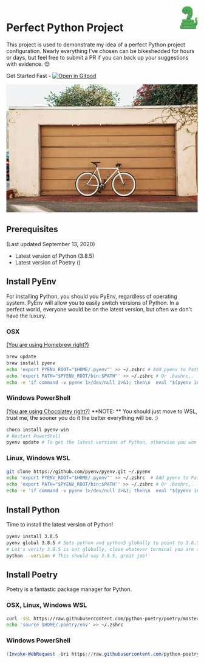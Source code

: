 <a href="https://github.com/devopslibrary/the-perfect-python-project">
    <img src="docs/snake.png" alt="The Perfect Python Project" title="Snake" align="right" height="60" />
</a>

# Perfect Python Project

This project is used to demonstrate my idea of a perfect Python project
configuration. Nearly everything I've chosen can be bikeshedded for hours or
days, but feel free to submit a PR if you can back up your suggestions with
evidence. 😊

Get Started Fast - [![Open in Gitpod](https://gitpod.io/button/open-in-gitpod.svg)](https://gitpod.io/#https://github.com/devopslibrary/the-perfect-python-project)

[![Bikeshedding](docs/bikeshed.jpg)](https://en.wiktionary.org/wiki/bikeshedding)

## Prerequisites

(Last updated September 13, 2020)

- Latest version of Python (3.8.5)
- Latest version of Poetry ()

## Install PyEnv

For installing Python, you should you PyEnv, regardless of operating system. 
PyEnv will allow you to easily switch versions of Python. In a perfect world, 
everyone would be on the latest version, but often we don't have the luxury.

### OSX

[(You are using Homebrew right?)](https://brew.sh/ "Package Manager for OSX")

```bash
brew update
brew install pyenv
echo 'export PYENV_ROOT="$HOME/.pyenv"' >> ~/.zshrc # Add pyenv to Path
echo 'export PATH="$PYENV_ROOT/bin:$PATH"' >> ~/.zshrc # Or .bashrc,. .bash_profile, etc. if not using ZSH
echo -e 'if command -v pyenv 1>/dev/null 2>&1; then\n  eval "$(pyenv init -)"\nfi' >> ~/.zshrc # Autocompletion, requires shell restart
```

### Windows PowerShell
[(You are using Chocolatey right?)](https://chocolatey.org/ "Package Manager for Windows")
**NOTE: ** You should just move to WSL, trust me, the sooner you do it the better everything will be. :) 
```powershell
choco install pyenv-win
# Restart PowerShell
pyenv update # To get the latest versions of Python, otherwise you won't see 3.8.5
```

### Linux, Windows WSL
```bash
git clone https://github.com/pyenv/pyenv.git ~/.pyenv
echo 'export PYENV_ROOT="$HOME/.pyenv"' >> ~/.zshrc  # Add pyenv to Path
echo 'export PATH="$PYENV_ROOT/bin:$PATH"' >> ~/.zshrc # Or .bashrc,. .bash_profile, etc. if not using ZSH
echo -e 'if command -v pyenv 1>/dev/null 2>&1; then\n  eval "$(pyenv init -)"\nfi' >> ~/.zshrc # Autocompletion, requires shell restart
```


## Install Python
Time to install the latest version of Python!

```bash
pyenv install 3.8.5
pyenv global 3.8.5 # Sets python and python3 globally to point to 3.8.5
# Let's verify 3.8.5 is set globally, close whatever terminal you are using, then run:
python --version # This should say 3.8.5, great job!
```

## Install Poetry
Poetry is a fantastic package manager for Python. 

### OSX, Linux, Windows WSL
```bash
curl -sSL https://raw.githubusercontent.com/python-poetry/poetry/master/get-poetry.py | python
echo 'source $HOME/.poetry/env' >> ~/.zshrc
```

### Windows PowerShell
```powershell
(Invoke-WebRequest -Uri https://raw.githubusercontent.com/python-poetry/poetry/master/get-poetry.py -UseBasicParsing).Content | python
```

